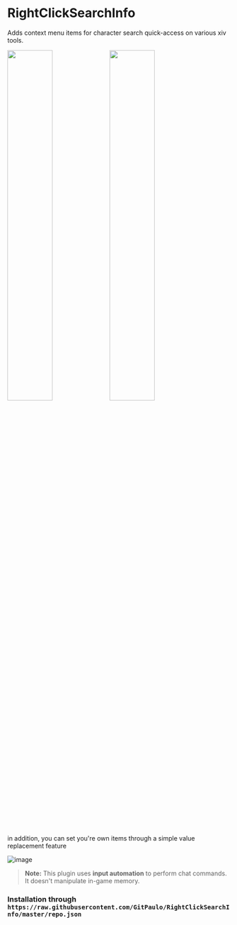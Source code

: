 # RightClickSearchInfo

Adds context menu items for character search quick-access on various xiv tools.

<p float="left">
  <img src="https://github.com/user-attachments/assets/0100d164-73e8-45a6-ad25-c24f4d5051eb" width="45%" />
  <img src="https://github.com/user-attachments/assets/834b8fc1-4781-42ec-81fd-60291b6657e2" width="45%" />
</p>

in addition, you can set you're own items through a simple value replacement feature

![image](https://github.com/user-attachments/assets/91931d91-3de7-4d24-a12b-ebdcef7f9b19)

> **Note:** This plugin uses **input automation** to perform chat commands. It doesn't manipulate in-game memory.

### Installation through `https://raw.githubusercontent.com/GitPaulo/RightClickSearchInfo/master/repo.json`
